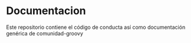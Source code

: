 # Documentacion

Este repositorio contiene el código de conducta así como documentación genérica de comunidad-groovy
